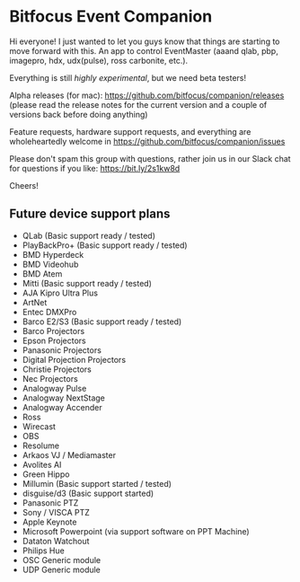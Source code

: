 # Bitfocus Event Companion

Hi everyone! I just wanted to let you guys know that things are starting to move forward with this. An app to control EventMaster (aaand qlab, pbp, imagepro, hdx, udx(pulse), ross carbonite, etc.).

Everything is still _highly experimental_, but we need beta testers!

Alpha releases (for mac): https://github.com/bitfocus/companion/releases (please read the release notes for the current version and a couple of versions back before doing anything)

Feature requests, hardware support requests, and everything are wholeheartedly welcome in https://github.com/bitfocus/companion/issues

Please don't spam this group with questions, rather join us in our Slack chat for questions if you like: https://bit.ly/2s1kw8d

Cheers!

## Future device support plans
* QLab  (Basic support ready / tested)
* PlayBackPro+ (Basic support ready / tested)
* BMD Hyperdeck
* BMD Videohub
* BMD Atem
* Mitti (Basic support ready / tested)
* AJA Kipro Ultra Plus
* ArtNet
* Entec DMXPro
* Barco E2/S3 (Basic support ready / tested)
* Barco Projectors
* Epson Projectors
* Panasonic Projectors
* Digital Projection Projectors
* Christie Projectors
* Nec Projectors
* Analogway Pulse
* Analogway NextStage
* Analogway Accender
* Ross
* Wirecast
* OBS
* Resolume
* Arkaos VJ / Mediamaster
* Avolites AI
* Green Hippo
* Millumin (Basic support started / tested)
* disguise/d3 (Basic support started)
* Panasonic PTZ
* Sony / VISCA PTZ
* Apple Keynote
* Microsoft Powerpoint (via support software on PPT Machine)
* Dataton Watchout
* Philips Hue
* OSC Generic module
* UDP Generic module
